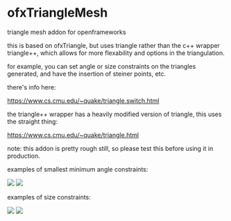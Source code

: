 ofxTriangleMesh
===============

triangle mesh addon for openframeworks

this is based on ofxTriangle, but uses triangle rather than the c++ wrapper triangle++, which allows for more flexability and options in the triangulation. 

for example, you can set angle or size constraints on the triangles generated, and have the insertion of steiner points, etc. 

there's info here: 

https://www.cs.cmu.edu/~quake/triangle.switch.html

the triangle++ wrapper has a heavily modified version of triangle, this uses the straight thing: 

https://www.cs.cmu.edu/~quake/triangle.html

note: this addon is pretty rough still, so please test this before using it in production. 

examples of smallest minimum angle constraints: 

![](http://i.imgur.com/wzZWW.png)
![](http://i.imgur.com/sjvPM.png)

examples of size constraints: 

![](http://i.imgur.com/QoBPb.png)
![](http://i.imgur.com/rP2ol.png)

